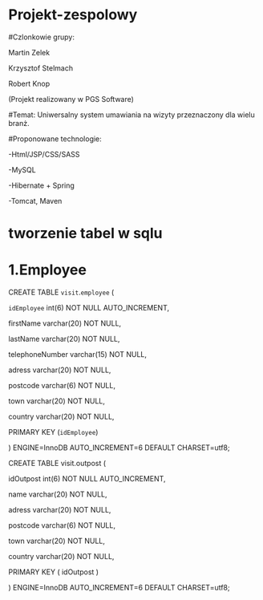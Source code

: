 # Projekt-zespolowy

#Czlonkowie grupy:

Martin Zelek

Krzysztof Stelmach

Robert Knop

(Projekt realizowany w PGS Software)


#Temat:
Uniwersalny system umawiania na wizyty przeznaczony dla wielu branż.

#Proponowane technologie:

-Html/JSP/CSS/SASS

-MySQL

-Hibernate + Spring

-Tomcat, Maven


# tworzenie tabel w sqlu


# 1.Employee

CREATE TABLE `visit`.`employee` (

 `idEmployee` int(6) NOT NULL AUTO_INCREMENT,  
 
firstName varchar(20) NOT NULL,

lastName varchar(20) NOT NULL,

telephoneNumber varchar(15) NOT NULL,

adress varchar(20) NOT NULL,

postcode varchar(6) NOT NULL,

town varchar(20) NOT NULL,

country varchar(20) NOT NULL,

PRIMARY KEY (`idEmployee`)  

) ENGINE=InnoDB AUTO_INCREMENT=6 DEFAULT CHARSET=utf8;  


CREATE TABLE  visit.outpost  (

idOutpost  int(6) NOT NULL AUTO_INCREMENT, 

name varchar(20) NOT NULL,

adress varchar(20) NOT NULL,

postcode varchar(6) NOT NULL,

town varchar(20) NOT NULL,

country varchar(20) NOT NULL,

PRIMARY KEY ( idOutpost ) 

) ENGINE=InnoDB AUTO_INCREMENT=6 DEFAULT CHARSET=utf8;

